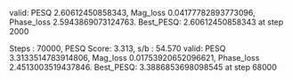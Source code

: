 valid: PESQ 2.60612450858343, Mag_loss 0.04177782893773096, Phase_loss 2.5943869073124763. Best_PESQ: 2.60612450858343 at step 2000




Steps : 70000, PESQ Score: 3.313, s/b : 54.570
valid: PESQ 3.3133514783914806, Mag_loss 0.01753920652096621, Phase_loss 2.4513003519437846. Best_PESQ: 3.3886853698098545 at step 68000